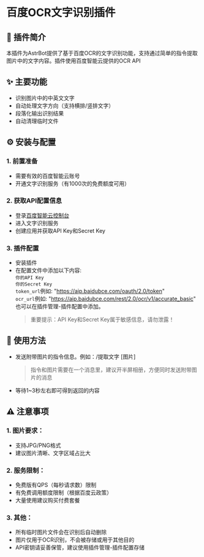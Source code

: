 # 百度OCR文字识别插件
## 📄 插件简介
本插件为AstrBot提供了基于百度OCR的文字识别功能，支持通过简单的指令提取图片中的文字内容。插件使用百度智能云提供的OCR API
## ✨ 主要功能
- 识别图片中的中英文文字
- 自动处理文字方向（支持横排/竖排文字）
- 段落化输出识别结果
- 自动清理临时文件
## ⚙️ 安装与配置
### 1. 前置准备
- 需要有效的百度智能云账号
- 开通文字识别服务（有1000次的免费额度可用）
### 2. 获取API配置信息
- 登录[百度智能云控制台](https://console.bce.baidu.com/)
- 进入文字识别服务
- 创建应用并获取API Key和Secret Key
### 3. 插件配置
- 安装插件
- 在配置文件中添加以下内容: <br>
  `你的API Key` <br>
  `你的Secret Key` <br>
  `token_url`例如: "https://aip.baidubce.com/oauth/2.0/token" <br>
  `ocr_url`例如: "https://aip.baidubce.com/rest/2.0/ocr/v1/accurate_basic" <br>
  也可以在插件管理-插件配置中添加。
  > 重要提示：API Key和Secret Key属于敏感信息，请勿泄露！
## 🚀 使用方法
- 发送附带图片的指令信息。例如：/提取文字 [图片]
  > 指令和图片需要在一个消息里，建议开半屏相册，方便同时发送附带图片的消息
- 等待1~3秒左右即可得到返回的内容
## ⚠️ 注意事项
### 1. 图片要求：
- 支持JPG/PNG格式
- 建议图片清晰、文字区域占比大
### 2. 服务限制：
- 免费版有QPS（每秒请求数）限制
- 有免费调用额度限制（根据百度云政策）
- 大量使用建议购买付费套餐
### 3. 其他：
- 所有临时图片文件会在识别后自动删除
- 图片仅用于OCR识别，不会被存储或用于其他目的
- API密钥请妥善保管，建议使用插件管理-插件配置存储
